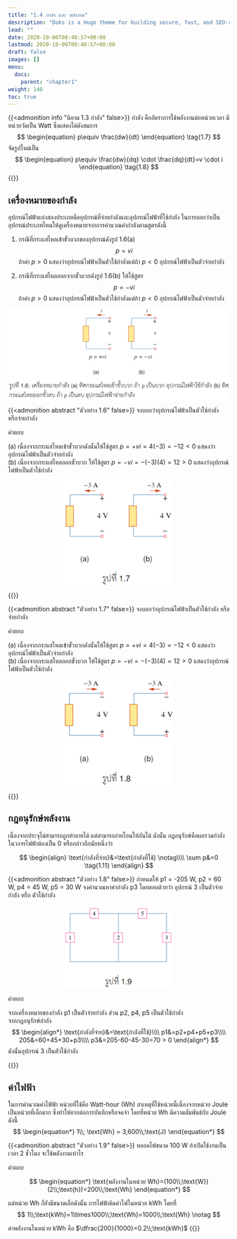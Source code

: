 ```yaml
---
title: "1.4 กำลัง และ พลังงาน"
description: "Doks is a Hugo theme for building secure, fast, and SEO-ready documentation websites, which you can easily update and customize."
lead: ""
date: 2020-10-06T08:48:57+00:00
lastmod: 2020-10-06T08:48:57+00:00
draft: false
images: []
menu:
  docs:
    parent: "chapter1"
weight: 140
toc: true
---
```

{{<admonition info "นิยาม 1.3 กำลัง" false>}}
กำลัง คืออัตราการใช้พลังงานต่อหน่วยเวลา มีหน่วยวัดเป็น Watt ซึ่งแสดงได้ดังสมการ
$$
  \begin{equation}
    p\equiv \frac{dw}{dt}
  \end{equation} \tag{1.7}
 $$
  จัดรูปใหม่เป็น
$$  
    \begin{equation}
   p\equiv \frac{dw}{dq} \cdot \frac{dq}{dt}=v \cdot i
  \end{equation} \tag{1.8}
$$
{{</admonition>}}

## **เครื่องหมายของกำลัง**

อุปกรณ์ไฟฟ้าแบ่งสองประเภทคืออุปกรณ์ที่จ่ายกำลังและอุปกรณ์ไฟฟ้าที่ใช้กำลัง ในการบอกว่าเป็นอุปกรณ์ประเภทไหนให้ดูเครื่องหมายจากการคำนวณค่ากำลังตามสูตรดังนี้
1. กรณีที่กระแสไหลเข้าขั้วบวกของอุปกรณ์ดังรูป 1.6(a)
$$
\begin{equation}
    p=vi
\end{equation} \tag{1.9}
$$
ถ้าค่า $p>0$ แสดงว่าอุปกรณ์ไฟฟ้าเป็นตัวใช้กำลังแต่ถ้า $p<0$ อุปกรณ์ไฟฟ้าเป็นตัวจ่ายกำลัง

2. กรณีที่กระแสไหลออกจากขั้วบวกดังรูป 1.6(b) ให้ใช้สูตร
$$
\begin{equation}
    p=-vi
\end{equation} \tag{1.10}
$$
ถ้าค่า $p>0$ แสดงว่าอุปกรณ์ไฟฟ้าเป็นตัวใช้กำลังแต่ถ้า $p<0$ อุปกรณ์ไฟฟ้าเป็นตัวจ่ายกำลัง


<img src="fig1.6.png" alt="fig 1.6" width="700" align="center"/>

<br>

{{<admonition abstract "ตัวอย่าง 1.6" false>}}
จงบอกว่าอุปกรณ์ไฟฟ้าเป็นตัวใช้กำลัง หรือจ่ายกำลัง


คำตอบ

(a) เนื่องจากกระแสไหลเข้าขั้วบวกดังนั้นให้ใช้สูตร $p=+vi=4(-3)=-12<0$ แสดงว่าอุปกรณ์ไฟฟ้าเป็นตัวจ่ายกำลัง
<br>
(b) เนื่องจากกระแสไหลออกขั้วบวก ให้ใช้สูตร $p=-vi=-(-3)(4)=12>0$ แสดงว่าอุปกรณ์ไฟฟ้าเป็นตัวใช้กำลัง

<p align="center">
<img src="fig1.7.png" alt="fig 1.7" width="250" align="center"/>
</p>
{{</admonition>}}

{{<admonition abstract "ตัวอย่าง 1.7" false>}}
จงบอกว่าอุปกรณ์ไฟฟ้าเป็นตัวใช้กำลัง หรือจ่ายกำลัง


คำตอบ

(a) เนื่องจากกระแสไหลเข้าขั้วบวกดังนั้นให้ใช้สูตร $p=+vi=4(-3)=-12<0$ แสดงว่าอุปกรณ์ไฟฟ้าเป็นตัวจ่ายกำลัง
<br>
(b) เนื่องจากกระแสไหลออกขั้วบวก ให้ใช้สูตร $p=-vi=-(-3)(4)=12>0$ แสดงว่าอุปกรณ์ไฟฟ้าเป็นตัวใช้กำลัง

<p align="center">
<img src="fig1.8.png" alt="fig 1.8" width="250" align="center"/>
</p>

{{</admonition>}}

## **กฎอนุรักษ์พลังงาน**

เนื่องจากประจุไม่สามารถถูกทำลายได้ แต่สามารถถ่ายโอนให้กันได้ ดังนั้น กฏอนุรักษ์คือผลรวมกำลังในวงจรไฟฟ้าต้องเป็น 0 หรือกล่าวอีกนัยหนึ่งว่า

$$
\begin{align}
\text{กำลังที่จ่าย}&=\text{กำลังที่ใช้} \notag\\\\
\sum p&=0 \tag{1.11}
\end{align} 
$$

{{<admonition abstract "ตัวอย่าง 1.8" false>}}
กำหนดให้ p1 = -205 W, p2 = 60 W, p4 = 45 W, p5 = 30 W จงคำนวณหาค่ากำลัง p3 โดยตอบด้วยว่า อุปกรณ์ 3 เป็นตัวจ่ายกำลัง หรือ ตัวใช้กำลัง


<p align="center">
<img src="fig1.9.png" alt="fig 1.9" width="250" align="center"/>
</p>

คำตอบ

จากเครื่องหมายของกำลัง
p1 เป็นตัวจ่ายกำลัง ส่วน p2, p4, p5 เป็นตัวใช้กำลัง
<br>
จากกฏอนุรักษ์กำลัง
$$
    \begin{align*}
    \text{กำลังที่จ่าย}&=\text{กำลังที่ใช้}\\\\
    p1&=p2+p4+p5+p3\\\\
    205&=60+45+30+p3\\\\
    p3&=205-60-45-30=70 > 0 
    \end{align*}
    $$
  ดังนั้นอุปกรณ์ 3 เป็นตัวใช้กำลัง

{{</admonition>}}


## **ค่าไฟฟ้า**

ในการคำนวณค่าไฟ้ฟ้า หน่วยที่ใช้คือ Watt-hour (Wh) สาเหตุที่ใช้หน่วยนี้เนื่องจากหน่วย Joule เป็นหน่วยที่เล็กมาก ซึ่งทำให้ยากต่อการบันทึกหรือจดจำ โดยที่หน่วย Wh มีความสัมพันธ์กับ Joule ดังนี้
$$
\begin{equation*}
    1\\; \text{Wh} = 3,600\\;\text{J}
\end{equation*}
$$

{{<admonition abstract "ตัวอย่าง 1.9" false>}}
หลอดไฟขนาด 100 W ถ้าเปิดใช้งานเป็นเวลา 2 ชั่วโมง จะใช้พลังงานเท่าไร 

คำตอบ

$$
\begin{equation*}
    \text{พลังงานในหน่วย Wh}=(100\\;\text{W})(2\\;\text{h})=200\\;\text{Wh}
\end{equation*}
$$

แต่หน่วย Wh ก็ยังมีขนาดเล็กดังนั้น การไฟฟ้าคิดค่าไฟในหน่วย  kWh โดยที่ 
$$
1\\;\text{kWh}=1\times1000\\;\text{Wh}=1000\\;\text{Wh} \notag
$$ 

ค่าพลังงานในหน่วย kWh คือ $\dfrac{200}{1000}=0.2\\;\text{kWh}$
{{</admonition>}}

